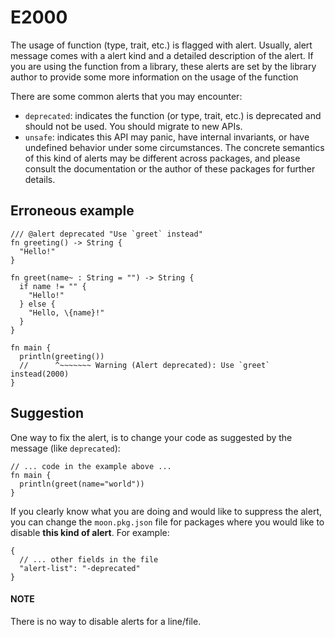 # E2000

The usage of function (type, trait, etc.) is flagged with alert. Usually, alert
message comes with a alert kind and a detailed description of the alert. If you
are using the function from a library, these alerts are set by the library
author to provide some more information on the usage of the function

There are some common alerts that you may encounter:

* `deprecated`: indicates the function (or type, trait, etc.) is deprecated and
  should not be used. You should migrate to new APIs.
* `unsafe`: indicates this API may panic, have internal invariants, or have undefined
  behavior under some circumstances. The concrete semantics of this kind of
  alerts may be different across packages, and please consult the documentation
  or the author of these packages for further details.

## Erroneous example

```moonbit
/// @alert deprecated "Use `greet` instead"
fn greeting() -> String {
  "Hello!"
}

fn greet(name~ : String = "") -> String {
  if name != "" {
    "Hello!"
  } else {
    "Hello, \{name}!"
  }
}

fn main {
  println(greeting())
  //      ^~~~~~~~ Warning (Alert deprecated): Use `greet` instead(2000)
}
```

## Suggestion

One way to fix the alert, is to change your code as suggested by the message (like `deprecated`):

```moonbit
// ... code in the example above ...
fn main {
  println(greet(name="world"))
}
```

If you clearly know what you are doing and would like to suppress the alert, you can change the `moon.pkg.json` file for packages where you would like to disable **this kind of alert**. For example:

```moonbit
{
  // ... other fields in the file
  "alert-list": "-deprecated"
}
```

#### NOTE
There is no way to disable alerts for a line/file.
